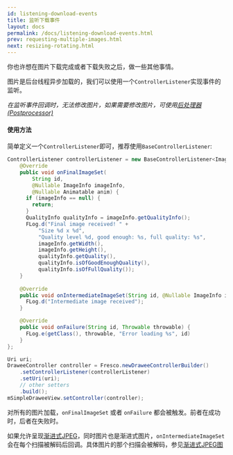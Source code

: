 ```yaml
---
id: listening-download-events
title: 监听下载事件
layout: docs
permalink: /docs/listening-download-events.html
prev: requesting-multiple-images.html
next: resizing-rotating.html
---
```


你也许想在图片下载完成或者下载失败之后，做一些其他事情。

图片是后台线程异步加载的，我们可以使用一个`ControllerListener`实现事件的监听。

*在监听事件回调时，无法修改图片，如果需要修改图片，可使用[后处理器(Postprocessor)](modifying-image.html)*

#### 使用方法

简单定义一个`ControllerListener`即可，推荐使用`BaseControllerListener`:

```java
ControllerListener controllerListener = new BaseControllerListener<ImageInfo>() {
    @Override
    public void onFinalImageSet(
        String id,
        @Nullable ImageInfo imageInfo,
        @Nullable Animatable anim) {
      if (imageInfo == null) {
        return;
      }
      QualityInfo qualityInfo = imageInfo.getQualityInfo();
      FLog.d("Final image received! " + 
          "Size %d x %d",
          "Quality level %d, good enough: %s, full quality: %s",
          imageInfo.getWidth(),
          imageInfo.getHeight(),
          qualityInfo.getQuality(),
          qualityInfo.isOfGoodEnoughQuality(),
          qualityInfo.isOfFullQuality());
    }
     
    @Override 
    public void onIntermediateImageSet(String id, @Nullable ImageInfo imageInfo) {
      FLog.d("Intermediate image received");
    }

    @Override
    public void onFailure(String id, Throwable throwable) {
      FLog.e(getClass(), throwable, "Error loading %s", id)
    }
};

Uri uri;
DraweeController controller = Fresco.newDraweeControllerBuilder()
    .setControllerListener(controllerListener)
    .setUri(uri);
    // other setters
    .build();
mSimpleDraweeView.setController(controller);
```

对所有的图片加载，`onFinalImageSet` 或者 `onFailure` 都会被触发。前者在成功时，后者在失败时。

如果允许呈现[渐进式JPEG](progressive-jpegs.html)，同时图片也是渐进式图片，`onIntermediateImageSet`会在每个扫描被解码后回调。具体图片的那个扫描会被解码，参见[渐进式JPEG图](progressive-jpegs.html)
